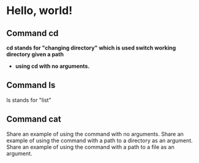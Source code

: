 Hello, world!
=============
Command cd
----------
**cd stands for "changing directory" which is used switch working directory given a path**

- **using cd with no arguments.**

  



Command ls
----------
ls stands for "list"


Command cat
-----------

Share an example of using the command with no arguments.
Share an example of using the command with a path to a directory as an argument.
Share an example of using the command with a path to a file as an argument.
